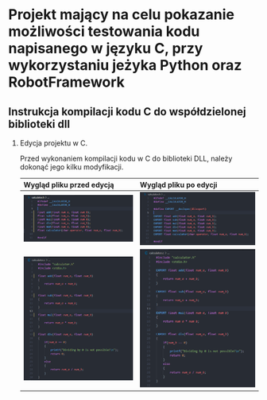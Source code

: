 # Projekt mający na celu pokazanie możliwości testowania kodu napisanego w języku C, przy wykorzystaniu jeżyka Python oraz RobotFramework

## Instrukcja kompilacji kodu C do współdzielonej biblioteki dll

1. Edycja projektu w C.

    Przed wykonaniem kompilacji kodu w C do biblioteki DLL, należy dokonąć jego kilku modyfikacji.

    | Wygląd pliku przed edycją                                         | Wygląd pliku po edycji                                        |
    | --- | --- |
    | ![Plik calculator.h przed edycją](images/calculator.h_before.png) | ![Plik calculator.h po edycji](images/calculator.h_after.png) |
    | ![Plik calculator.c przed edycją](images/calculator.c_before.png) | ![Plik calculator.c po edycji](images/calculator.c_after.png) |